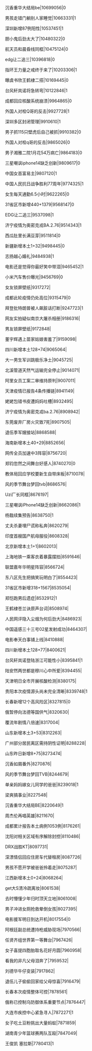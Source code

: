 沉香重华大结局be|10699056|0

男孩走错门躺别人家睡觉|10663331|1

深圳新增87例阳性|10537451|1

胆小鬼后劲太大了|10480322|0

航天员和晨昏线同框|10475124|0

edg让二追三|10396818|0

指环王力量之戒终于来了|10203306|1

曝虞书欣王鹤棣二搭|10169445|0

台风轩岚诺将急转弯|10122846|1

成都回应核酸系统崩溃|9964865|0

外国人对栓Q哥的反击|9927728|1

深圳多区封闭管理|9910610|1

男子抓115只壁虎后自己被抓|9910382|0

外国人对栓q哥的反击|9865026|0

男子湘雅二院1月花54万病亡|9864183|0

三星嘲讽iphone14缺乏创新|9809617|0

中国女首富易主|9807120|1

中国人民抗日战争胜利77周年|9774325|1

女生每天通勤6.5小时|9622265|0

31省区市新增440+1379|9568147|0

EDG让二追三|9537098|1

济宁疫情为奥密克戎BA.2.76|9514343|1

西瓜肚里长满豆芽|9511814|0

新疆新增本土1+32|9498445|0

志扬越心婚礼|9484938|1

电影还是觉得你最好笑中带泪|9465452|1

小米汽车售价曝光|9456769|0

女友锁屏壁纸|9317272|

成都此轮疫情仍处高位|9315479|0

拜登批特朗普被人飙脏话打断|9247723|1

网友实拍疑似南京大屠杀相册|9186316|

男友锁屏壁纸|9172848|

董宇辉遇上苗家姑娘害羞了|9159098|

四川新增本土128+74|9065064|

大一男生军训跳极乐净土|9045725|

北溪管道天然气运输完全停止|9014071|

阿里女员工案二审维持原判|9007011|

天津疫情已报告4条传播链|8941149|

姥姥包错书皮遭妈妈吐槽|8932495|

济宁疫情为奥密克戎ba.2.76|8908942|

东莞废弃厂房火灾致7死|8907505|

退伍季军嫂接站|8868588|

海南新增本土40+29|8852656|

网传全员加速中3阵容|8756720|

郑钧忽然之间舞台好感人|8740270|0

教体局回应学校要新生自带床板|8710078|

风的季节舞台梦回tvb|8686576|

Uzi厂长同框|8676197|

三星嘲讽iPhone14缺乏创新|8662086|1

杨戬续集预告|8638750|1

丈夫杀妻埋尸谎称私奔|8620279|

印度首艘国产航母服役|8608328|

北京新增本土1+1|8602013|

上海地铁一乘客衣着暴露摆拍|8591646|

联盟嘉年华明星阵容|8566724|

东八区先生把搞笑玩明白了|8554423|

31省区市新增318+1567|8535054|

郑恺跑男后遗症|8532912|1

王鹤棣苍兰诀原声台词|8508974|

人民网评隐入尘烟为何后劲大|8486923|

中国遥感三十三号02星发射成功|8464307|

电影奉天白事铺上线|8410888|

四川新增本土128+77|8400621|

台风轩岚诺登陆浙江可能性小|8395841|1

陆安然两世都是穆川心中所爱|8394455|

天津明日全市开展核酸检测|8380175|

贵阳本次疫情源头尚未完全清晰|8339748|1

长春新增12个高风险区|8327815|0

俄暂停向法德等国供气|8320630|

覆流年剧情八倍速|8317004|

山东新增本土3+53|8312263|

广州部分居民离区需持阴性证明|8288228|

山东昨日新增8+75|8273474|

沉香如屑番外|8270876|

风的季节舞台梦回TVB|8244679|

单亲妈妈嫁女儿同学的爸爸|8239018|1

梁爽搞事业|8227548|

沉香重华大结局BE|8220649|1

周杰伦再唱英雄|8211670|

成都累计报告本土病例1053例|8176261|

沈阳对相关区域有序解除封控|8110486|

DRX战胜KT|8097731|

深漂情侣回应住房车代替租房|8087726|

男孩不愿开学被爸爸拎着走|8075287|

江西新增本土0+24|8068264|

get大S清冷疏离妆|8061538|

去时懵懂少年归时顶天立地|8061008|

男子冲进女厕抢救晕倒女孩|8027395|

电影援军明日到达开机|8017554|0

阿根廷副总统遭持枪威胁现场|7970566|

任贤齐组世界第一等舞台|7967426|

女子喜提四胞胎取名花好月圆|7960958|

看我的非凡父母泪奔了|7959532|

刘德华牛仔变装|7917862|

退伍儿子偷偷回家给父母惊喜|7916479|

长春本次疫情整体可控|7878561|

俄称已控制乌防御体系重要节点|7876447|

大连市疾控中心紧急寻人|7872271|1

女子吃土豆粉挑出大量蚂蚁|7871859|

湖南青少年篮球赛两队互殴|7847049|

王俊凯 塞拉斯|7780413|1

